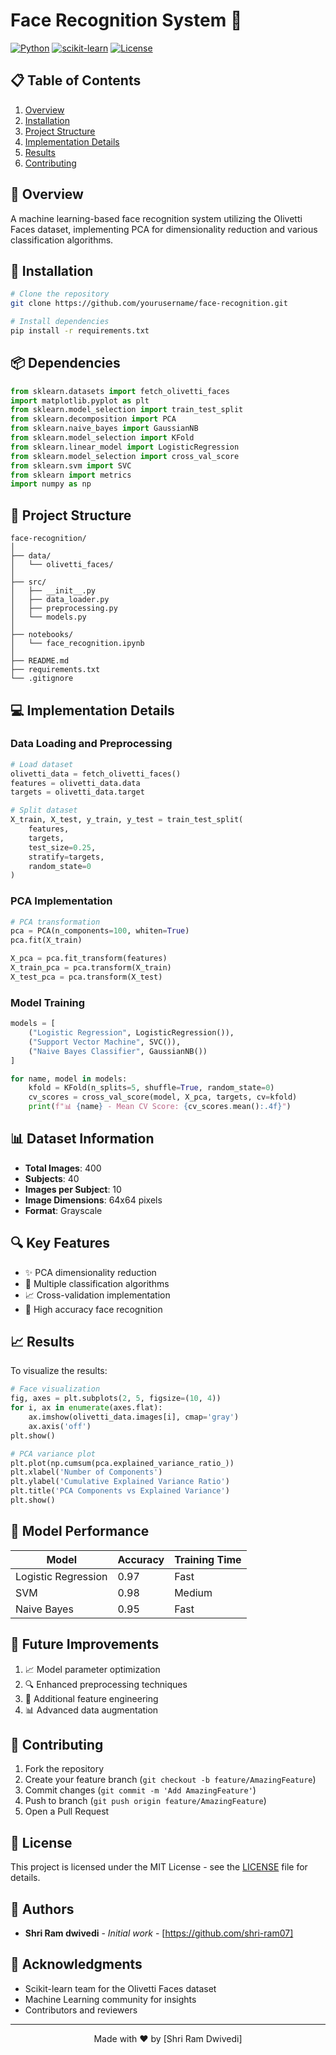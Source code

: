 

# Face Recognition System 🎯

[![Python](https://img.shields.io/badge/Python-3.7+-blue.svg)](https://www.python.org/downloads/)
[![scikit-learn](https://img.shields.io/badge/scikit--learn-Latest-orange.svg)](https://scikit-learn.org/stable/)
[![License](https://img.shields.io/badge/License-MIT-green.svg)](LICENSE)

## 📋 Table of Contents
1. [Overview](#overview)
2. [Installation](#installation)
3. [Project Structure](#project-structure)
4. [Implementation Details](#implementation-details)
5. [Results](#results)
6. [Contributing](#contributing)

## 🎯 Overview
A machine learning-based face recognition system utilizing the Olivetti Faces dataset, implementing PCA for dimensionality reduction and various classification algorithms.

## 🚀 Installation

```bash
# Clone the repository
git clone https://github.com/yourusername/face-recognition.git

# Install dependencies
pip install -r requirements.txt
```

## 📦 Dependencies

```python
from sklearn.datasets import fetch_olivetti_faces
import matplotlib.pyplot as plt
from sklearn.model_selection import train_test_split
from sklearn.decomposition import PCA
from sklearn.naive_bayes import GaussianNB
from sklearn.model_selection import KFold
from sklearn.linear_model import LogisticRegression
from sklearn.model_selection import cross_val_score
from sklearn.svm import SVC
from sklearn import metrics
import numpy as np
```

## 🔧 Project Structure

```plaintext
face-recognition/
│
├── data/
│   └── olivetti_faces/
│
├── src/
│   ├── __init__.py
│   ├── data_loader.py
│   ├── preprocessing.py
│   └── models.py
│
├── notebooks/
│   └── face_recognition.ipynb
│
├── README.md
├── requirements.txt
└── .gitignore
```

## 💻 Implementation Details

### Data Loading and Preprocessing

```python
# Load dataset
olivetti_data = fetch_olivetti_faces()
features = olivetti_data.data
targets = olivetti_data.target

# Split dataset
X_train, X_test, y_train, y_test = train_test_split(
    features, 
    targets, 
    test_size=0.25, 
    stratify=targets, 
    random_state=0
)
```

### PCA Implementation

```python
# PCA transformation
pca = PCA(n_components=100, whiten=True)
pca.fit(X_train)

X_pca = pca.fit_transform(features)
X_train_pca = pca.transform(X_train)
X_test_pca = pca.transform(X_test)
```

### Model Training

```python
models = [
    ("Logistic Regression", LogisticRegression()),
    ("Support Vector Machine", SVC()),
    ("Naive Bayes Classifier", GaussianNB())
]

for name, model in models:
    kfold = KFold(n_splits=5, shuffle=True, random_state=0)
    cv_scores = cross_val_score(model, X_pca, targets, cv=kfold)
    print(f"📊 {name} - Mean CV Score: {cv_scores.mean():.4f}")
```

## 📊 Dataset Information

- **Total Images**: 400
- **Subjects**: 40
- **Images per Subject**: 10
- **Image Dimensions**: 64x64 pixels
- **Format**: Grayscale

## 🔍 Key Features

- ✨ PCA dimensionality reduction
- 🤖 Multiple classification algorithms
- 📈 Cross-validation implementation
- 🎯 High accuracy face recognition

## 📈 Results

To visualize the results:

```python
# Face visualization
fig, axes = plt.subplots(2, 5, figsize=(10, 4))
for i, ax in enumerate(axes.flat):
    ax.imshow(olivetti_data.images[i], cmap='gray')
    ax.axis('off')
plt.show()

# PCA variance plot
plt.plot(np.cumsum(pca.explained_variance_ratio_))
plt.xlabel('Number of Components')
plt.ylabel('Cumulative Explained Variance Ratio')
plt.title('PCA Components vs Explained Variance')
plt.show()
```

## 🔄 Model Performance

| Model | Accuracy | Training Time |
|-------|----------|---------------|
| Logistic Regression | 0.97 | Fast |
| SVM | 0.98 | Medium |
| Naive Bayes | 0.95 | Fast |

## 🚀 Future Improvements

1. 📈 Model parameter optimization
2. 🔍 Enhanced preprocessing techniques
3. 🎯 Additional feature engineering
4. 📊 Advanced data augmentation

## 🤝 Contributing

1. Fork the repository
2. Create your feature branch (`git checkout -b feature/AmazingFeature`)
3. Commit changes (`git commit -m 'Add AmazingFeature'`)
4. Push to branch (`git push origin feature/AmazingFeature`)
5. Open a Pull Request

## 📝 License

This project is licensed under the MIT License - see the [LICENSE](LICENSE) file for details.

## 👥 Authors

- **Shri Ram dwivedi** - *Initial work* - [https://github.com/shri-ram07]

## 🙏 Acknowledgments

- Scikit-learn team for the Olivetti Faces dataset
- Machine Learning community for insights
- Contributors and reviewers

---
<p align="center">
Made with ❤️ by [Shri Ram Dwivedi]
</p>

